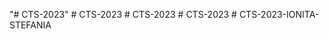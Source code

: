 "# CTS-2023" 
#   C T S - 2 0 2 3  
 #   C T S - 2 0 2 3  
 #   C T S - 2 0 2 3  
 #   C T S - 2 0 2 3 - I O N I T A - S T E F A N I A  
 